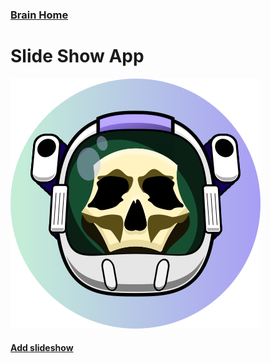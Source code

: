 ### [Brain Home](index.php)

# Slide Show App
![Slides](supernautSmall.png)
#### [Add slideshow](slides.php?action=add)
#
#

